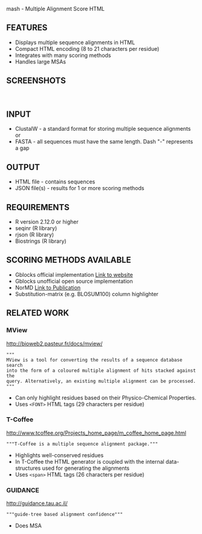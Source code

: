 mash - Multiple Alignment Score HTML

FEATURES
--------
- Displays multiple sequence alignments in HTML
- Compact HTML encoding (8 to 21 characters per residue)
- Integrates with many scoring methods
- Handles large MSAs

SCREENSHOTS
-----------
<img alt="" src="https://raw2.github.com/alevchuk/mash/master/examples/mash-screenshot1.png" />
<img alt="" src="https://raw2.github.com/alevchuk/mash/master/examples/mash-screenshot2.png" />

INPUT
-----
- ClustalW  - a standard format for storing multiple sequence alignments
or
- FASTA     - all sequences must have the same length. Dash "-" represents a gap

OUTPUT 
------
- HTML file    - contains sequences
- JSON file(s) - results for 1 or more scoring methods

REQUIREMENTS
------------
- R version 2.12.0 or higher
- seqinr (R library)
- rjson (R library)
- Biostrings (R library)


SCORING METHODS AVAILABLE
--------
- Gblocks official implementation <a href="http://molevol.cmima.csic.es/castresana/Gblocks_server.html">Link to website</a>
- Gblocks unofficial open source implementation
- NorMD <a href="http://www.ncbi.nlm.nih.gov/pubmed/11734009">Link to Publication</a>
- Substitution-matrix (e.g. BLOSUM100) column highlighter

RELATED WORK
--------
### MView
http://bioweb2.pasteur.fr/docs/mview/

    """
    MView is a tool for converting the results of a sequence database search
    into the form of a coloured multiple alignment of hits stacked against the
    query. Alternatively, an existing multiple alignment can be processed.
    """

* Can only highlight residues based on their Physico-Chemical Properties.
* Uses `<FONT>` HTML tags (29 characters per residue)

### T-Coffee
http://www.tcoffee.org/Projects_home_page/m_coffee_home_page.html

    """T-Coffee is a multiple sequence alignment package."""
    
* Highlights well-conserved residues
* In T-Coffee the HTML generator is coupled with the internal data-structures used for generating the alignments
* Uses `<span>` HTML tags (26 characters per residue)

### GUIDANCE
http://guidance.tau.ac.il/

    """guide-tree based alignment confidence"""
    
* Does MSA
